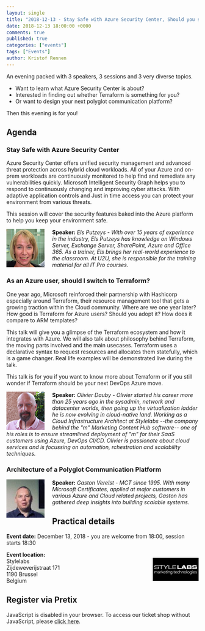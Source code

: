 ```yaml
---
layout: single
title: "2018-12-13 - Stay Safe with Azure Security Center, Should you switch to Terraform and Architecture of a Polyglot Communication Platform"
date: 2018-12-13 18:00:00 +0000
comments: true
published: true
categories: ["events"]
tags: ["Events"]
author: Kristof Rennen
---
```


An evening packed with 3 speakers, 3 sessions and 3 very diverse topics. 
* Want to learn what Azure Security Center is about? 
* Interested in finding out whether Terraform is something for you? 
* Or want to design your next polyglot communication platform? 

Then this evening is for you!

## Agenda

### Stay Safe with Azure Security Center
Azure Security Center offers unified security management and advanced threat protection across hybrid cloud workloads.
All of your Azure and on-prem workloads are continuously monitored to help find and remediate any vulnerabilities quickly. 
Microsoft Intelligent Security Graph helps you to respond to continuously changing and improving cyber attacks. 
With adaptive application controls and Just in time access you can protect your environment from various threats.
 
This session will cover the security features baked into the Azure platform to help you keep your environment safe.

<img src="/assets/media/speakers/els-putzeys.jpg" alt="Els Putzeys" align="left" height="100" width="100" style="margin-right: 20px;">**Speaker:** *Els Putzeys - With over 15 years of experience in the industry, Els Putzeys has knowledge on Windows Server, Exchange Server, SharePoint, Azure and Office 365. As a trainer, Els brings her real-world experience to the classroom. At U2U, she is responsible for the training material for all IT Pro courses.*

### As an Azure user, should I switch to Terraform?
One year ago, Microsoft reinforced their partnership with Hashicorp especially around Terraform, their resource management tool that gets a growing traction within the Cloud community. 
Where are we one year later? How good is Terraform for Azure users? Should you adopt it? How does it compare to ARM templates?

This talk will give you a glimpse of the Terraform ecosystem and how it integrates with Azure. 
We will also talk about philosophy behind Terraform, the moving parts involved and the main usecases. 
Terraform uses a declarative syntax to request resources and allocates them statefully, which is a game changer. Real life examples will be demonstrated live during the talk.

This talk is for you if you want to know more about Terraform or if you still wonder if Terraform should be your next DevOps Azure move.

<img src="/assets/media/speakers/olivier-dauby.jpg" alt="Olivier Dauby" align="left" height="100" width="100" style="margin-right: 20px;">**Speaker:** *Olivier Dauby - Olivier started his career more than 25 years ago in the sysadmin, network and datacenter worlds, then going up the virtualization ladder he is now evolving in cloud-native land. Working as a Cloud Infrastructure Architect at Stylelabs --the company behind the "m" Marketing Content Hub software-- one of his roles is to ensure streamlined deployment of "m" for their SaaS customers using Azure, DevOps CI/CD. Olivier is passionate about cloud services and is focussing on automation, rchestration and scalability techniques.*

### Architecture of a Polyglot Communication Platform 

<img src="/assets/media/speakers/gaston-verelst.jpg" alt="Gaston Verelst" align="left" height="100" width="100" style="margin-right: 20px;">**Speaker:** *Gaston Verelst - MCT since 1995. With many Microsoft Certificates, applied at major customers in various Azure and Cloud related projects, Gaston has gathered deep insights into building scalable systems.*

## Practical details

**Event date:** December 13, 2018 - you are welcome from 18:00, session starts 18:30

**Event location:**<br />
<img width="120" height="60" align="right" alt="" src="/assets/media/sponsors/logo-stylelabs.jpg">Stylelabs<br />
Zijdeweverijstraat 171<br />
1190 Brussel<br />
Belgium

## Register via Pretix
<link rel="stylesheet" type="text/css" href="https://pretix.eu/azug/20181213/widget/v1.css">
<script type="text/javascript" src="https://pretix.eu/widget/v1.en.js" async></script>
<pretix-widget event="https://pretix.eu/azug/20181213/"></pretix-widget>
<noscript>
   <div class="pretix-widget">
        <div class="pretix-widget-info-message">
            JavaScript is disabled in your browser. To access our ticket shop without JavaScript, please <a target="_blank" rel="noopener" href="https://pretix.eu/azug/20181213/">click here</a>.
        </div>
    </div>
</noscript>
